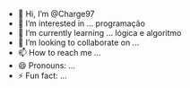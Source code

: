 - 👋 Hi, I’m @Charge97
- 👀 I’m interested in ... programação 
- 🌱 I’m currently learning ... lógica e algoritmo 
- 💞️ I’m looking to collaborate on ...
- 📫 How to reach me ...
- 😄 Pronouns: ...
- ⚡ Fun fact: ...

<!---
Charge97/Charge97 is a ✨ special ✨ repository because its `README.md` (this file) appears on your GitHub profile.
You can click the Preview link to take a look at your changes.
--->
